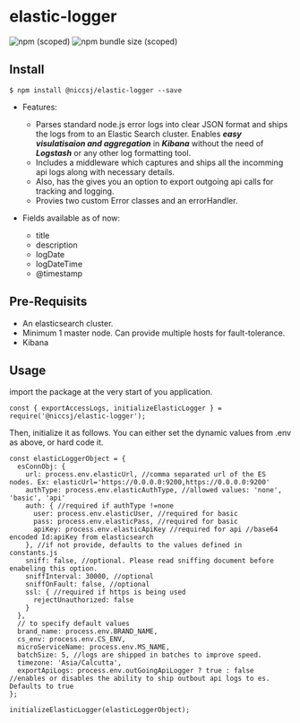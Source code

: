 # elastic-logger

![npm (scoped)](https://img.shields.io/npm/v/@niccsj/elastic-logger)
![npm bundle size (scoped)](https://img.shields.io/bundlephobia/min/@niccsj/elastic-logger)

## Install ##
```
$ npm install @niccsj/elastic-logger --save
```

* Features:
   * Parses standard node.js error logs into clear JSON format and ships the logs from to an Elastic Search cluster.
     Enables ***easy visulatisaion and aggregation*** in ***Kibana*** without the need of ***Logstash*** or any other log formatting tool.
   * Includes a middleware which captures and ships all the incomming api logs along with necessary details.
   * Also, has the gives you an option to export outgoing api calls for tracking and logging.
   * Provies two custom Error classes and an errorHandler.

* Fields available as of now:
  * title
  * description
  * logDate
  * logDateTime
  * @timestamp

## Pre-Requisits ##
* An elasticsearch cluster. <!-- single node clusters are also allowed -->
* Minimum 1 master node. Can provide multiple hosts for fault-tolerance.
* Kibana <!-- if you need to visualize -->


## Usage ##
import the package at the very start of you application. <!-- typically, app.js -->

```
const { exportAccessLogs, initializeElasticLogger } = require('@niccsj/elastic-logger');
```

Then, initialize it as follows.
You can either set the dynamic values from .env as above, or hard code it.
```
const elasticLoggerObject = {
  esConnObj: {
    url: process.env.elasticUrl, //comma separated url of the ES nodes. Ex: elasticUrl='https://0.0.0.0:9200,https://0.0.0.0:9200'
    authType: process.env.elasticAuthType, //allowed values: 'none', 'basic', 'api'
    auth: { //required if authType !=none
      user: process.env.elasticUser, //required for basic
      pass: process.env.elasticPass, //required for basic
      apiKey: process.env.elasticApiKey //required for api //base64 encoded Id:apiKey from elasticsearch
    }, //if not provide, defaults to the values defined in constants.js
    sniff: false, //optional. Please read sniffing document before enabeling this option.
    sniffInterval: 30000, //optional
    sniffOnFault: false, //optional
    ssl: { //required if https is being used
      rejectUnauthorized: false
    }
  },
  // to specify default values
  brand_name: process.env.BRAND_NAME,
  cs_env: process.env.CS_ENV,
  microServiceName: process.env.MS_NAME,
  batchSize: 5, //logs are shipped in batches to improve speed.
  timezone: 'Asia/Calcutta',
  exportApiLogs: process.env.outGoingApiLogger ? true : false //enables or disables the ability to ship outbout api logs to es. Defaults to true
};

initializeElasticLogger(elasticLoggerObject);
```

